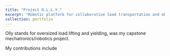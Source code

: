 ```yaml
---
title: "Project O.L.L.Y."
excerpt: "Robotic platform for collaborative load transportation and obstacle avoidance<br/><img src='/images/olly.png'>"
collection: portfolio
---
```


Olly stands for oversized load lifting and yielding, was my capstone mechatronics/robotics project. 

My contributions include